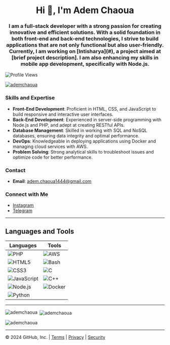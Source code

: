 <h1 align="center">Hi 👋, I'm Adem Chaoua</h1>
<h3 align="center">I am a full-stack developer with a strong passion for creating innovative and efficient solutions. With a solid foundation in both front-end and back-end technologies, I strive to build applications that are not only functional but also user-friendly. Currently, I am working on [Intisharya](#), a project aimed at [brief project description]. I am also enhancing my skills in mobile app development, specifically with Node.js.</h3>

![Profile Views](https://komarev.com/ghpvc/?username=ademchaoua&style=flat-square&color=blue)

<p align="left"> <a href="https://github.com/ryo-ma/github-profile-trophy"><img src="https://github-profile-trophy.vercel.app/?username=ademchaoua" alt="ademchaoua" /></a> </p>


### Skills and Expertise
- **Front-End Development**: Proficient in HTML, CSS, and JavaScript to build responsive and interactive user interfaces.
- **Back-End Development**: Experienced in server-side programming with Node.js and PHP, and adept at creating RESTful APIs.
- **Database Management**: Skilled in working with SQL and NoSQL databases, ensuring data integrity and optimal performance.
- **DevOps**: Knowledgeable in deploying applications using Docker and managing cloud services with AWS.
- **Problem Solving**: Strong analytical skills to troubleshoot issues and optimize code for better performance.

### Contact
- **Email**: [adem.chaoua1444@gmail.com](mailto:adem.chaoua1444@gmail.com)

### Connect with Me
- [Instagram](https://instagram.com/8u07_)
- [Telegram](https://t.me/was_ademchaoua)

---

## Languages and Tools

| Languages | Tools |
| --- | --- |
| ![PHP](https://img.shields.io/badge/PHP-777BB4?style=for-the-badge&logo=php&logoColor=white) | ![AWS](https://img.shields.io/badge/AWS-232F3E?style=for-the-badge&logo=amazon-aws&logoColor=white) |
| ![HTML5](https://img.shields.io/badge/HTML5-E34F26?style=for-the-badge&logo=html5&logoColor=white) | ![Bash](https://img.shields.io/badge/Bash-4EAA25?style=for-the-badge&logo=gnu-bash&logoColor=white) |
| ![CSS3](https://img.shields.io/badge/CSS3-1572B6?style=for-the-badge&logo=css3&logoColor=white) | ![C](https://img.shields.io/badge/C-A8B9CC?style=for-the-badge&logo=c&logoColor=white) |
| ![JavaScript](https://img.shields.io/badge/JavaScript-F7DF1E?style=for-the-badge&logo=javascript&logoColor=black) | ![C++](https://img.shields.io/badge/C++-00599C?style=for-the-badge&logo=c%2B%2B&logoColor=white) |
| ![Node.js](https://img.shields.io/badge/Node.js-339933?style=for-the-badge&logo=nodedotjs&logoColor=white) | ![Docker](https://img.shields.io/badge/Docker-2496ED?style=for-the-badge&logo=docker&logoColor=white) |
| ![Python](https://img.shields.io/badge/Python-3776AB?style=for-the-badge&logo=python&logoColor=white) |  |


---

<p><img align="left" src="https://github-readme-stats.vercel.app/api/top-langs?username=ademchaoua&show_icons=true&locale=en&layout=compact" alt="ademchaoua" /></p>

<p>&nbsp;<img align="center" src="https://github-readme-stats.vercel.app/api?username=ademchaoua&show_icons=true&locale=en" alt="ademchaoua" /></p>

<p><img align="center" src="https://github-readme-streak-stats.herokuapp.com/?user=ademchaoua&" alt="ademchaoua" /></p>

---

© 2024 GitHub, Inc. | [Terms](https://github.com/site/terms) | [Privacy](https://github.com/site/privacy) | [Security](https://github.com/security)
